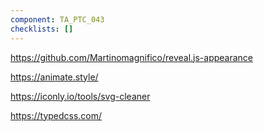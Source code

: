 ```yaml
---
component: TA_PTC_043
checklists: []
---
```




https://github.com/Martinomagnifico/reveal.js-appearance

https://animate.style/

https://iconly.io/tools/svg-cleaner

https://typedcss.com/

